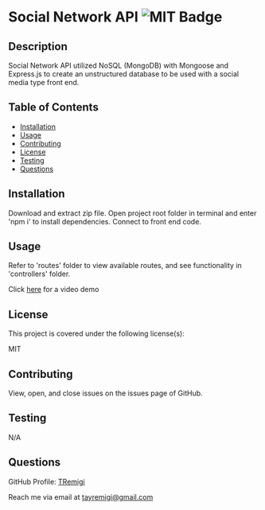 # Social Network API ![MIT Badge](https://img.shields.io/badge/License-MIT-brightgreen)

## Description

Social Network API utilized NoSQL (MongoDB) with Mongoose and Express.js to create an unstructured database to be used with a social media type front end.


## Table of Contents

* [Installation](#installation)
* [Usage](#usage)
* [Contributing](#contributing)
* [License](#license)
* [Testing](#testing)
* [Questions](#questions)


## Installation

Download and extract zip file. Open project root folder in terminal and enter 'npm i' to install dependencies. Connect to front end code.


## Usage 

Refer to 'routes' folder to view available routes, and see functionality in 'controllers' folder.

Click [here](https://drive.google.com/file/d/1VFWxHEHhJLuJFkaEc89wTCyln19ngLN6/view) for a video demo


## License

This project is covered under the following license(s):

MIT


## Contributing

View, open, and close issues on the issues page of GitHub.


## Testing

N/A


## Questions

GitHub Profile: [TRemigi](https://github.com/TRemigi)

Reach me via email at <tayremigi@gmail.com>

